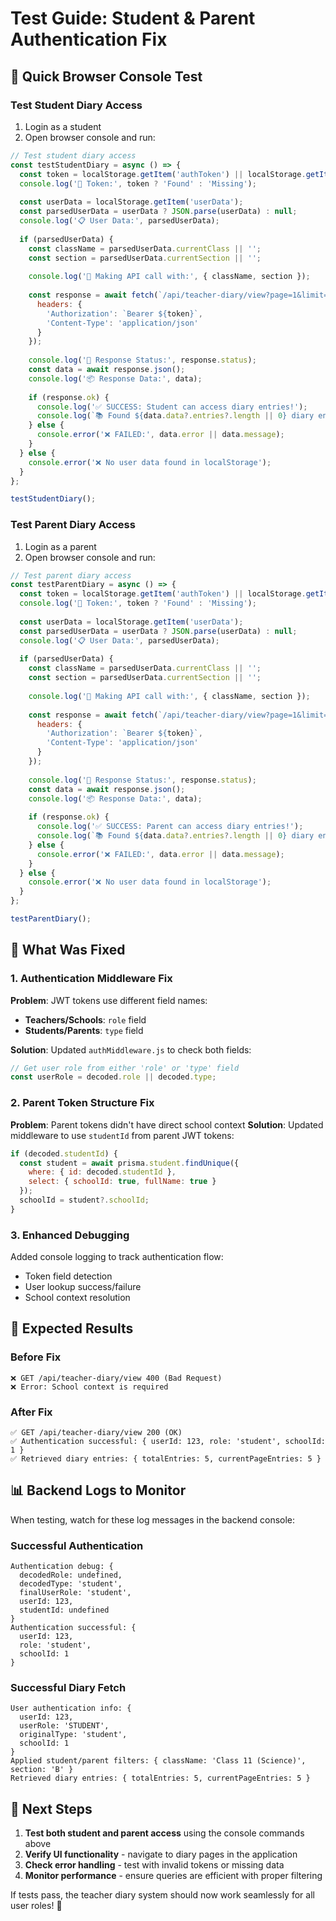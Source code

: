 # Test Guide: Student & Parent Authentication Fix

## 🧪 **Quick Browser Console Test**

### **Test Student Diary Access**
1. Login as a student
2. Open browser console and run:
```javascript
// Test student diary access
const testStudentDiary = async () => {
  const token = localStorage.getItem('authToken') || localStorage.getItem('token');
  console.log('🔑 Token:', token ? 'Found' : 'Missing');
  
  const userData = localStorage.getItem('userData');
  const parsedUserData = userData ? JSON.parse(userData) : null;
  console.log('📋 User Data:', parsedUserData);
  
  if (parsedUserData) {
    const className = parsedUserData.currentClass || '';
    const section = parsedUserData.currentSection || '';
    
    console.log('🎯 Making API call with:', { className, section });
    
    const response = await fetch(`/api/teacher-diary/view?page=1&limit=10&className=${encodeURIComponent(className)}&section=${encodeURIComponent(section)}`, {
      headers: {
        'Authorization': `Bearer ${token}`,
        'Content-Type': 'application/json'
      }
    });
    
    console.log('📡 Response Status:', response.status);
    const data = await response.json();
    console.log('📦 Response Data:', data);
    
    if (response.ok) {
      console.log('✅ SUCCESS: Student can access diary entries!');
      console.log(`📚 Found ${data.data?.entries?.length || 0} diary entries`);
    } else {
      console.error('❌ FAILED:', data.error || data.message);
    }
  } else {
    console.error('❌ No user data found in localStorage');
  }
};

testStudentDiary();
```

### **Test Parent Diary Access**
1. Login as a parent
2. Open browser console and run:
```javascript
// Test parent diary access
const testParentDiary = async () => {
  const token = localStorage.getItem('authToken') || localStorage.getItem('token');
  console.log('🔑 Token:', token ? 'Found' : 'Missing');
  
  const userData = localStorage.getItem('userData');
  const parsedUserData = userData ? JSON.parse(userData) : null;
  console.log('📋 User Data:', parsedUserData);
  
  if (parsedUserData) {
    const className = parsedUserData.currentClass || '';
    const section = parsedUserData.currentSection || '';
    
    console.log('🎯 Making API call with:', { className, section });
    
    const response = await fetch(`/api/teacher-diary/view?page=1&limit=10&className=${encodeURIComponent(className)}&section=${encodeURIComponent(section)}`, {
      headers: {
        'Authorization': `Bearer ${token}`,
        'Content-Type': 'application/json'
      }
    });
    
    console.log('📡 Response Status:', response.status);
    const data = await response.json();
    console.log('📦 Response Data:', data);
    
    if (response.ok) {
      console.log('✅ SUCCESS: Parent can access diary entries!');
      console.log(`📚 Found ${data.data?.entries?.length || 0} diary entries`);
    } else {
      console.error('❌ FAILED:', data.error || data.message);
    }
  } else {
    console.error('❌ No user data found in localStorage');
  }
};

testParentDiary();
```

## 🔧 **What Was Fixed**

### **1. Authentication Middleware Fix**
**Problem**: JWT tokens use different field names:
- **Teachers/Schools**: `role` field 
- **Students/Parents**: `type` field

**Solution**: Updated `authMiddleware.js` to check both fields:
```javascript
// Get user role from either 'role' or 'type' field
const userRole = decoded.role || decoded.type;
```

### **2. Parent Token Structure Fix**
**Problem**: Parent tokens didn't have direct school context
**Solution**: Updated middleware to use `studentId` from parent JWT tokens:
```javascript
if (decoded.studentId) {
  const student = await prisma.student.findUnique({
    where: { id: decoded.studentId },
    select: { schoolId: true, fullName: true }
  });
  schoolId = student?.schoolId;
}
```

### **3. Enhanced Debugging**
Added console logging to track authentication flow:
- Token field detection
- User lookup success/failure
- School context resolution

## 🎯 **Expected Results**

### **Before Fix**
```
❌ GET /api/teacher-diary/view 400 (Bad Request)
❌ Error: School context is required
```

### **After Fix**
```
✅ GET /api/teacher-diary/view 200 (OK)
✅ Authentication successful: { userId: 123, role: 'student', schoolId: 1 }
✅ Retrieved diary entries: { totalEntries: 5, currentPageEntries: 5 }
```

## 📊 **Backend Logs to Monitor**

When testing, watch for these log messages in the backend console:

### **Successful Authentication**
```
Authentication debug: {
  decodedRole: undefined,
  decodedType: 'student',
  finalUserRole: 'student',
  userId: 123,
  studentId: undefined
}
Authentication successful: {
  userId: 123,
  role: 'student', 
  schoolId: 1
}
```

### **Successful Diary Fetch**
```
User authentication info: {
  userId: 123,
  userRole: 'STUDENT',
  originalType: 'student',
  schoolId: 1
}
Applied student/parent filters: { className: 'Class 11 (Science)', section: 'B' }
Retrieved diary entries: { totalEntries: 5, currentPageEntries: 5 }
```

## 🚀 **Next Steps**

1. **Test both student and parent access** using the console commands above
2. **Verify UI functionality** - navigate to diary pages in the application
3. **Check error handling** - test with invalid tokens or missing data
4. **Monitor performance** - ensure queries are efficient with proper filtering

If tests pass, the teacher diary system should now work seamlessly for all user roles! 🎉 
